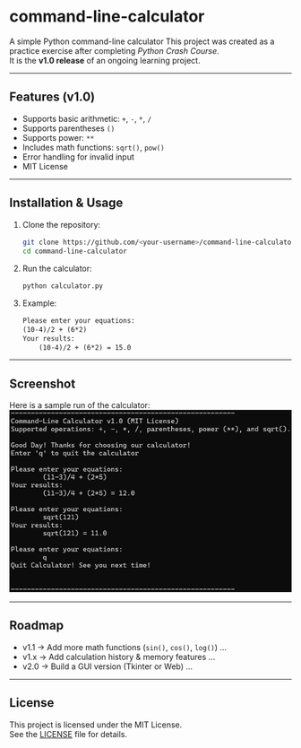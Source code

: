 # command-line-calculator
A simple Python command-line calculator
This project was created as a practice exercise after completing *Python Crash Course*.  
It is the **v1.0 release** of an ongoing learning project.

---

## Features (v1.0)
- Supports basic arithmetic: `+`, `-`, `*`, `/`
- Supports parentheses `()`
- Supports power: `**`
- Includes math functions: `sqrt()`, `pow()`
- Error handling for invalid input
- MIT License

---

## Installation & Usage
1. Clone the repository:
   ```bash
   git clone https://github.com/<your-username>/command-line-calculator.git
   cd command-line-calculator
   ```

2. Run the calculator:
   ```bash
   python calculator.py
   ```
   

3. Example:
    ```text
    Please enter your equations:
    (10-4)/2 + (6*2)
    Your results:
        (10-4)/2 + (6*2) = 15.0
    ```

---

## Screenshot
Here is a sample run of the calculator:
![Calculator Screenshot](code-run-example.png)

---

## Roadmap
- v1.1 → Add more math functions (`sin()`, `cos()`, `log()`) ...
- v1.x → Add calculation history & memory features ...
- v2.0 → Build a GUI version (Tkinter or Web) ...

---

## License
This project is licensed under the MIT License.  
See the [LICENSE](LICENSE) file for details.